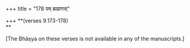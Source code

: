 +++
title = "178 यम् ब्राह्मणस्"

+++
**(verses 9.173-178)  
**

\[The Bhāṣya on these verses is not available in any of the
manuscripts.\]


